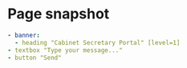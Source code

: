 # Page snapshot

```yaml
- banner:
  - heading "Cabinet Secretary Portal" [level=1]
- textbox "Type your message..."
- button "Send"
```